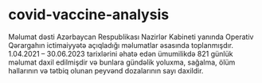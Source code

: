 # covid-vaccine-analysis
Məlumat dəsti Azərbaycan Respublikası Nazirlər Kabineti yanında Operativ Qərargahın ictimaiyyətə açıqladığı məlumatlar əsasında toplanmışdır. 1.04.2021 – 30.06.2023 tarixlərini əhatə edən ümumilikdə 821 günlük məlumat daxil edilmişdir və bunlara gündəlik yoluxma, sağalma, ölüm hallarının və tətbiq olunan peyvənd dozalarının sayı daxildir. 
